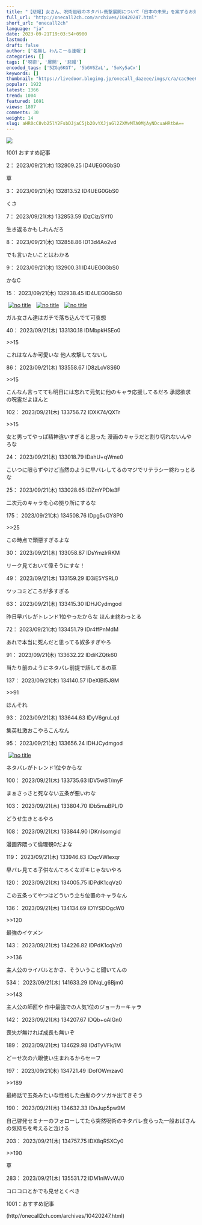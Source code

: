 ```yaml
---
title: "【悲報】女さん、呪術廻戦のネタバレ衝撃展開について「日本の未来」を案ずるお気持ち表明へｗｗｗｗ "
full_url: "http://onecall2ch.com/archives/10420247.html"
short_url: "onecall2ch"
language: "ja"
date: 2023-09-21T19:03:54+0900
lastmod: 
draft: false
author: ['名無し わんこーる速報']
categories: []
tags: ['呪術', '展開', '悲報']
encoded_tags: ['5ZGq6KGT', '5bGV6ZaL', '5oKy5aCx']
keywords: []
thumbnail: "https://livedoor.blogimg.jp/onecall_dazeee/imgs/c/a/cac9ee65-s.jpg"
popular: 1922
latest: 1366
trend: 1004
featured: 1691
views: 1807
comments: 30
weight: 14
slug: aHR0cC8vb25lY2FsbDJjaC5jb20vYXJjaGl2ZXMvMTA0MjAyNDcuaHRtbA==
---
```


![](https://livedoor.blogimg.jp/onecall_dazeee/imgs/c/a/cac9ee65-s.jpg)

<div> <p class='name2'> 1001 おすすめ記事</p> <p class='name2'>2： 2023/09/21(木) 132809.25 ID4UEG0GbS0</p><p class='onecall'> 草 </p> <p class='name2'>3： 2023/09/21(木) 132813.52 ID4UEG0GbS0</p><p class='onecall'> くさ </p> <p class='name2'>7： 2023/09/21(木) 132853.59 IDzCiz/SYf0</p><p class='onecall'> 生き返るかもしれんだろ </p> <p class='name2'>8： 2023/09/21(木) 132858.86 ID13d4Ao2vd</p><p class='onecall'> でも言いたいことはわかる </p> <p class='name2'>9： 2023/09/21(木) 132900.31 ID4UEG0GbS0</p><p class='onecall'> かなC </p> <p class='name2'>15： 2023/09/21(木) 132938.45 ID4UEG0GbS0</p> <a href='https//livedoor.blogimg.jp/onecall_dazeee/imgs/8/2/82441b21.jpg' target='_blank'><img src='https//livedoor.blogimg.jp/onecall_dazeee/imgs/8/2/82441b21-s.jpg' alt='no title' class='image pict' border='0' hspace='5'></a> <a href='https//livedoor.blogimg.jp/onecall_dazeee/imgs/5/b/5b8f3ae3.jpg' target='_blank'><img src='https//livedoor.blogimg.jp/onecall_dazeee/imgs/5/b/5b8f3ae3-s.jpg' alt='no title' class='image pict' border='0' hspace='5'></a> <a href='https//livedoor.blogimg.jp/onecall_dazeee/imgs/a/c/aca4a5b4.jpg' target='_blank'><img src='https//livedoor.blogimg.jp/onecall_dazeee/imgs/a/c/aca4a5b4-s.jpg' alt='no title' class='image pict' border='0' hspace='5'></a> <p>ガル女さん達はガチで落ち込んでて可哀想</p> <p class='name2'>40： 2023/09/21(木) 133130.18 IDMbpkHSEo0</p><p class='onecall'> <p class='anchor'>>>15</p> これはなんか可愛いな 他人攻撃してないし </p> <p class='name2'>86： 2023/09/21(木) 133558.67 ID8zLoV8S60</p><p class='onecall'> <p class='anchor'>>>15</p> こんなん言ってても明日には忘れて元気に他のキャラ応援してるだろ 承認欲求の呪霊だよほんと </p> <p class='name2'>102： 2023/09/21(木) 133756.72 IDXK74/QXTr</p><p class='onecall'> <p class='anchor'>>>15</p> 女と男ってやっぱ精神違いすぎると思った 漫画のキャラだと割り切れないんやろな </p> <p class='name2'>24： 2023/09/21(木) 133018.79 IDahU+qWme0</p><p class='onecall'> こいつに限らずやけど当然のように早バレしてるのマジでリテラシー終わっとるな </p> <p class='name2'>25： 2023/09/21(木) 133028.65 IDZmYPDle3F</p><p class='onecall'> 二次元のキャラを心の拠り所にするな </p> <p class='name2'>175： 2023/09/21(木) 134508.76 IDpg5vGY8P0</p><p class='onecall'> <p class='anchor'>>>25</p> この時点で頭悪すぎるよな </p> <p class='name2'>30： 2023/09/21(木) 133058.87 IDsYmzlrRKM</p><p class='onecall'> リーク見ておいて偉そうにすな！ </p> <p class='name2'>49： 2023/09/21(木) 133159.29 ID3iE5YSRL0</p><p class='onecall'> ツッコミどころが多すぎる </p> <p class='name2'>63： 2023/09/21(木) 133415.30 IDHJCydmgod</p><p class='onecall'> 昨日早バレがトレンド1位やったからな ほんま終わっとる </p> <p class='name2'>72： 2023/09/21(木) 133451.79 IDr4ffPnMdM</p><p class='onecall'> あれで本当に死んだと思ってる奴多すぎやろ </p> <p class='name2'>91： 2023/09/21(木) 133632.22 IDdiKZQtk60</p><p class='onecall'> 当たり前のようにネタバレ前提で話してるの草 </p> <p class='name2'>137： 2023/09/21(木) 134140.57 IDeXlBl5J8M</p><p class='onecall'> <p class='anchor'>>>91</p> ほんそれ </p> <p class='name2'>93： 2023/09/21(木) 133644.63 IDyV6gruLqd</p><p class='onecall'> 集英社激おこやろこんなん </p> <p class='name2'>95： 2023/09/21(木) 133656.24 IDHJCydmgod</p> <a href='https//livedoor.blogimg.jp/onecall_dazeee/imgs/b/f/bf2b3efe.jpg' target='_blank'><img src='https//livedoor.blogimg.jp/onecall_dazeee/imgs/b/f/bf2b3efe-s.jpg' alt='no title' class='image pict' border='0' hspace='5'></a> <p>ネタバレがトレンド1位やからな</p> <p class='name2'>100： 2023/09/21(木) 133735.63 IDV5wBT/myF</p><p class='onecall'> まぁさっさと死なない五条が悪いわな </p> <p class='name2'>103： 2023/09/21(木) 133804.70 IDb5muBPL/0</p><p class='onecall'> どうせ生きとるやろ </p> <p class='name2'>108： 2023/09/21(木) 133844.90 IDKnIsomgid</p><p class='onecall'> 漫画界隈って倫理観0だよな </p> <p class='name2'>119： 2023/09/21(木) 133946.63 IDqcVWIexqr</p><p class='onecall'> 早バレ見てる子供なんてろくなガキじゃないやろ </p> <p class='name2'>120： 2023/09/21(木) 134005.75 IDPdK1cqVz0</p><p class='onecall'> この五条ってやつはどういう立ち位置のキャラなん </p> <p class='name2'>136： 2023/09/21(木) 134134.69 ID1YSDOgcW0</p><p class='onecall'> <p class='anchor'>>>120</p> 最強のイケメン </p> <p class='name2'>143： 2023/09/21(木) 134226.82 IDPdK1cqVz0</p><p class='onecall'> <p class='anchor'>>>136</p> 主人公のライバルとかさ、そういうこと聞いてんの </p> <p class='name2'>534： 2023/09/21(木) 141633.29 IDNqLg6Bjm0</p><p class='onecall'> <p class='anchor'>>>143</p> 主人公の師匠や 作中最強での人気1位のジョーカーキャラ </p> <p class='name2'>142： 2023/09/21(木) 134207.67 IDQb+oAIGn0</p><p class='onecall'> 喪失が無ければ成長も無いぞ </p> <p class='name2'>189： 2023/09/21(木) 134629.98 IDdTyVFk/lM</p><p class='onecall'> どーせ次の六眼使い生まれるからセーフ </p> <p class='name2'>197： 2023/09/21(木) 134721.49 IDofOWmzav0</p><p class='onecall'> <p class='anchor'>>>189</p> 最終話で五条みたいな性格した白髪のクソガキ出てきそう </p> <p class='name2'>190： 2023/09/21(木) 134632.33 IDnJup5pw9M</p><p class='onecall'> 自己啓発セミナーのフォローしてたら突然呪術のネタバレ食らった一般おばさんの気持ちを考えると泣ける </p> <p class='name2'>203： 2023/09/21(木) 134757.75 IDX8qRSXCy0</p><p class='onecall'> <p class='anchor'>>>190</p> 草 </p> <p class='name2'>283： 2023/09/21(木) 135531.72 IDM1nIWvWJ0</p><p class='onecall'><p> コロコロとかでも見せとくべき </p></p> <p class='name2'>1001：おすすめ記事</p> </div>

(http//onecall2ch.com/archives/10420247.html)
